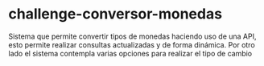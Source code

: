 # challenge-conversor-monedas
Sistema que permite convertir tipos de monedas haciendo uso de una API, esto permite realizar consultas actualizadas y de forma dinámica. 
Por otro lado el sistema contempla varias opciones para realizar el tipo de cambio
